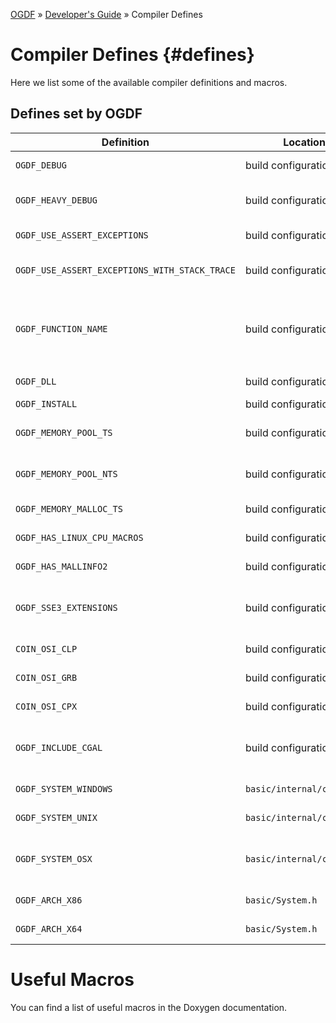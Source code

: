 [OGDF](../README.md) » [Developer's Guide](dev-guide.md) » Compiler Defines

# Compiler Defines {#defines}

Here we list some of the available compiler definitions and macros.

## Defines set by OGDF

| **Definition**                | **Location**       | **Description**  |
|-------------------------------|--------------------|------------------|
| `OGDF_DEBUG`          | build configuration | Perform OGDF assertions if compiled in Debug mode.
| `OGDF_HEAVY_DEBUG`    | build configuration | Perform demanding OGDF assertions that might heavily increase runtime.
| `OGDF_USE_ASSERT_EXCEPTIONS` | build configuration | Throw exceptions instead of exiting by `assert()`.
| `OGDF_USE_ASSERT_EXCEPTIONS_WITH_STACK_TRACE` | build configuration | If assert exceptions are thrown, add a stack trace in the `what()` string.
| `OGDF_FUNCTION_NAME`        | build configuration        | Either `__func__` or `__PRETTY_FUNCTION__` if available. Only set if `OGDF_DEBUG` and `OGDF_USE_ASSERT_EXCEPTIONS` is set.
| `OGDF_DLL`                  | build configuration        | Building or using ODFG as a DLL.
| `OGDF_INSTALL`              | build configuration        | Building ODFG as a DLL.
| `OGDF_MEMORY_POOL_TS`       | build configuration        | OGDF uses the custom thread-safe pool memory manager (default).
| `OGDF_MEMORY_POOL_NTS`      | build configuration        | OGDF uses the custom non-thread-safe pool memory manager.
| `OGDF_MEMORY_MALLOC_TS`     | build configuration        | OGDF uses the default c++ memory manager.
| `OGDF_HAS_LINUX_CPU_MACROS` | build configuration        | Set if macros like `CPU_SET` are available.
| `OGDF_HAS_MALLINFO2`        | build configuration        | Set if `mallinfo2()` is available.
| `OGDF_SSE3_EXTENSIONS`      | build configuration        | Set to the (system-specific) path of intrinsics (eg, `<intrin.h>`) or not defined.
| `COIN_OSI_CLP`              | build configuration        | Clp is the linear program solver (default).
| `COIN_OSI_GRB`              | build configuration        | Gurobi is the linear program solver.
| `COIN_OSI_CPX`              | build configuration        | CPLEX is the linear program solver.
| `OGDF_INCLUDE_CGAL`         | build configuration        | OGDF is built with components using the Computational Geometry Algorithms Library
| `OGDF_SYSTEM_WINDOWS`       | `basic/internal/config.h`  | Compiling for a Windows system.
| `OGDF_SYSTEM_UNIX`          | `basic/internal/config.h`  | Compiling for a UNIX system.
| `OGDF_SYSTEM_OSX`           | `basic/internal/config.h`  | Compiling for a Mac OS X system; in this case `OGDF_SYSTEM_UNIX` is also defined.
| `OGDF_ARCH_X86`       | `basic/System.h` | Compiling for a 32-bit x86 (Intel/AMD) architecture.
| `OGDF_ARCH_X64`       | `basic/System.h` | Compiling for a 64-bit x64 (Intel/AMD) architecture.

# Useful Macros

You can find a list of useful macros in the Doxygen documentation.
